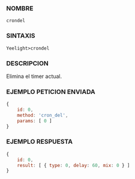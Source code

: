 ### NOMBRE
    crondel


### SINTAXIS
```shell
Yeelight>crondel
```

### DESCRIPCION
Elimina el timer actual.


### EJEMPLO PETICION ENVIADA
```javascript
{ 
    id: 0, 
    method: 'cron_del', 
    params: [ 0 ] 
}
```


### EJEMPLO RESPUESTA
```javascript
{
    id: 0, 
    result: [ { type: 0, delay: 60, mix: 0 } ] 
}
```